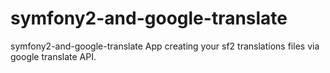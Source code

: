 symfony2-and-google-translate
=============================

symfony2-and-google-translate
App creating your sf2 translations files via google translate API.
